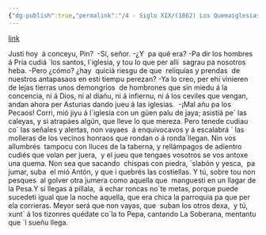 ```yaml
---
{"dg-publish":true,"permalink":"/4 - Siglo XIX/(1862) Los Quemaiglesias/","tags":["#Siglo_19","oriental","Amable_González_Abín","escrito","Llanes","a1862","teatro","anuncio"]}
---
```


[link](https://maspueblosdeasturias.blogspot.com/2015/09/riocaliente-ardisana.html)

Justi hoy  á conceyu, Pin? 
-Sí, señor.
-¿Y  pa qué era?
-Pa dir los hombres á Pría cudiá ´los santos, l´iglesia,
y tou lo que per allí  sagrau pa nosotros heba.
-Pero ¿cómo? ¿hay  quiciá riesgu de que  reliquias y prendas  de nuestros antapasaos en esti tiempu perezan?
-Ya lo creo, per ehí vinieren de lejas tierras unos demongrios  de hombrones que sin miedu á la concencia, ni á Dios, ni al diañu, ni á infiernu, ni á los ceviles que vengan, andan ahora per Asturias dando jueu á las iglesias. 
-¡Mal añu pa los Pecaos! Corri, mió jiyu á l´iglesia con un güen palu de jaya; asistiá pe´ las caleyas, y si atrapáes algún, que lleve lo que mereza.
Pero tenede cudiau co´ las señales y alertas, non vayaes  á enquivocavos y á escalabrá ´ las molleras
de los vecinos honraos que rondan o á ronda´llegan.
Nin vos allumbrés  tampocu con lluces de la taberna,
y rellámpagos de adientro  cudiés que volan per juera,  y el jueu que tengaes vosotros se vos antoxe una quema.
Non sea que sacando  chispas con piedra, ´slabón y yesca,  pa jumar, suba  el mió Antón, y que i quebrés las costiellas.
Y tú, sobre tou non pesques  al golver otra jumera
como aquella que  manguesti en un llagar de la Pesa.Y si llegas á pillala,  á echar roncas no´te metas, porque puede sucedeti igual que la noche aquella, que era chica la parroquia pa que per ela corrieras.
Meyor será que non vayas, que  suban los otros dexa,  y tú, xunt´ á los tizonres quédate co´la to Pepa, cantando La Soberana, mentantu que ´l sueñu llega.
